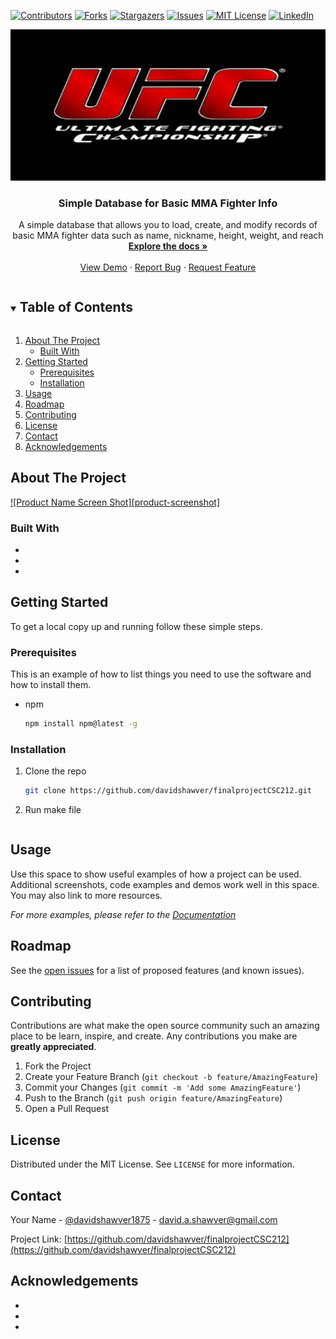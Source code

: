 [![Contributors][contributors-shield]][contributors-url]
[![Forks][forks-shield]][forks-url]
[![Stargazers][stars-shield]][stars-url]
[![Issues][issues-shield]][issues-url]
[![MIT License][license-shield]][license-url]
[![LinkedIn][linkedin-shield]][linkedin-url]



<img src="https://github.com/DavidShawver/finalprojectCSC212/blob/master/download.jpg">
<br />
<p align="center">
  <a href="https://github.com/davidshawver/finalprojectCSC212">
  </a>

  <h3 align="center">Simple Database for Basic MMA Fighter Info</h3>

  <p align="center">
    A simple database that allows you to load, create, and modify records of basic MMA fighter data such as name, nickname, height, weight, and reach
    <br />
    <a href="https://github.com/davidshawver/finalprojectCSC212/"><strong>Explore the docs »</strong></a>
    <br />
    <br />
    <a href="https://github.com/davidshawver/finalprojectCSC212">View Demo</a>
    ·
    <a href="https://github.com/davidshawver/finalprojectCSC212/issues">Report Bug</a>
    ·
    <a href="https://github.com/davidshawver/finalprojectCSC212/issues">Request Feature</a>
  </p>
</p>



<!-- TABLE OF CONTENTS -->
<details open="open">
  <summary><h2 style="display: inline-block">Table of Contents</h2></summary>
  <ol>
    <li>
      <a href="#about-the-project">About The Project</a>
      <ul>
        <li><a href="#built-with">Built With</a></li>
      </ul>
    </li>
    <li>
      <a href="#getting-started">Getting Started</a>
      <ul>
        <li><a href="#prerequisites">Prerequisites</a></li>
        <li><a href="#installation">Installation</a></li>
      </ul>
    </li>
    <li><a href="#usage">Usage</a></li>
    <li><a href="#roadmap">Roadmap</a></li>
    <li><a href="#contributing">Contributing</a></li>
    <li><a href="#license">License</a></li>
    <li><a href="#contact">Contact</a></li>
    <li><a href="#acknowledgements">Acknowledgements</a></li>
  </ol>
</details>



<!-- ABOUT THE PROJECT -->
## About The Project

[![Product Name Screen Shot][product-screenshot]](https://example.com)

### Built With

* []()
* []()
* []()



<!-- GETTING STARTED -->
## Getting Started

To get a local copy up and running follow these simple steps.

### Prerequisites

This is an example of how to list things you need to use the software and how to install them.
* npm
  ```sh
  npm install npm@latest -g
  ```

### Installation

1. Clone the repo
   ```sh
   git clone https://github.com/davidshawver/finalprojectCSC212.git
   ```
2. Run make file
   ```make
   ```



<!-- USAGE EXAMPLES -->
## Usage

Use this space to show useful examples of how a project can be used. Additional screenshots, code examples and demos work well in this space. You may also link to more resources.

_For more examples, please refer to the [Documentation](https://example.com)_



<!-- ROADMAP -->
## Roadmap

See the [open issues](https://github.com/davidshawver/finalprojectCSC212/issues) for a list of proposed features (and known issues).



<!-- CONTRIBUTING -->
## Contributing

Contributions are what make the open source community such an amazing place to be learn, inspire, and create. Any contributions you make are **greatly appreciated**.

1. Fork the Project
2. Create your Feature Branch (`git checkout -b feature/AmazingFeature`)
3. Commit your Changes (`git commit -m 'Add some AmazingFeature'`)
4. Push to the Branch (`git push origin feature/AmazingFeature`)
5. Open a Pull Request



<!-- LICENSE -->
## License

Distributed under the MIT License. See `LICENSE` for more information.



<!-- CONTACT -->
## Contact

Your Name - [@davidshawver1875](https://twitter.com/davidshawver1875) - david.a.shawver@gmail.com

Project Link: [https://github.com/davidshawver/finalprojectCSC212](https://github.com/davidshawver/finalprojectCSC212)



<!-- ACKNOWLEDGEMENTS -->
## Acknowledgements

* []()
* []()
* []()





<!-- MARKDOWN LINKS & IMAGES -->
<!-- https://www.markdownguide.org/basic-syntax/#reference-style-links -->
[contributors-shield]: https://img.shields.io/github/contributors/othneildrew/Best-README-Template.svg?style=flat-square
[contributors-url]: https://github.com/davidshawver/finalprojectCSC212/graphs/contributors
[forks-shield]: https://img.shields.io/github/forks/davidshawver/repo.svg?style=for-the-badge
[forks-url]: https://github.com/davidshawver/repo/network/members
[stars-shield]: https://img.shields.io/github/stars/davidshawver/repo.svg?style=for-the-badge
[stars-url]: https://github.com/davidshawver/repo/stargazers
[issues-shield]: https://img.shields.io/github/issues/davidshawver/repo.svg?style=for-the-badge
[issues-url]: https://github.com/davidshawver/repo/issues
[license-shield]: https://img.shields.io/github/license/davidshawver/repo.svg?style=for-the-badge
[license-url]: https://github.com/davidshawver/repo/blob/master/LICENSE.txt
[linkedin-shield]: https://img.shields.io/badge/-LinkedIn-black.svg?style=for-the-badge&logo=linkedin&colorB=555
[linkedin-url]: https://linkedin.com/in/davidshawver

